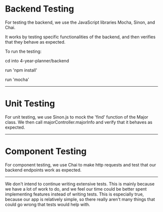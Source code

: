 # Backend Testing
For testing the backend, we use the JavaScript libraries Mocha, Sinon, and Chai.

It works by testing specific functionalities of the backend, and then verifies that they behave as expected.

To run the testing:

cd into 4-year-planner/backend

run 'npm install'

run 'mocha'

---
# Unit Testing
For unit testing, we use Sinon.js to mock the 'find' function of the Major class. We then call majorController.majorInfo and verify that it behaves as expected.

---
# Component Testing
For component testing, we use Chai to make http requests and test that our backend endpoints work as expected.

---

We don't intend to continue writing extensive tests. This is mainly because we have a lot of work to do, and we feel our time could be better spent implementing features instead of writing tests. This is especially true, because our app is relatively simple, so there really aren't many things that could go wrong that tests would help with.
